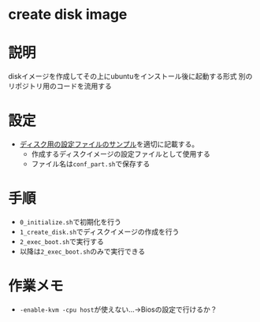 # create disk image

# 説明
diskイメージを作成してその上にubuntuをインストール後に起動する形式
別のリポジトリ用のコードを流用する

# 設定
- [ディスク用の設定ファイルのサンプル](./conf/conf_part-sample.sh)を適切に記載する。
    - 作成するディスクイメージの設定ファイルとして使用する
    - ファイル名は`conf_part.sh`で保存する

# 手順
- `0_initialize.sh`で初期化を行う
- `1_create_disk.sh`でディスクイメージの作成を行う
- `2_exec_boot.sh`で実行する
- 以降は`2_exec_boot.sh`のみで実行できる

# 作業メモ
- `-enable-kvm -cpu host`が使えない…→Biosの設定で行けるか？
